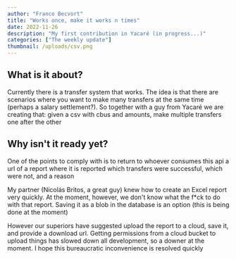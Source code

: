 ```yaml
---
author: "Franco Becvort"
title: "Works once, make it works n times"
date: 2022-11-26
description: "My first contribution in Yacaré (in progress...)"
categories: ["The weekly update"]
thumbnail: /uploads/csv.png
---
```

## What is it about?

Currently there is a transfer system that works. The idea is that there are scenarios where you want to make many transfers at the same time \(perhaps a salary settlement?\). So together with a guy from Yacaré we are creating that: given a csv with cbus and amounts, make multiple transfers one after the other

## Why isn't it ready yet?

One of the points to comply with is to return to whoever consumes this api a url of a report where it is reported which transfers were successful, which were not, and a reason

My partner \(Nicolás Britos, a great guy\) knew how to create an Excel report very quickly. At the moment, however, we don't know what the f*ck to do with that report. Saving it as a blob in the database is an option \(this is being done at the moment\)

However our superiors have suggested upload the report to a cloud, save it, and provide a download url. Getting permissions from a cloud bucket to upload things has slowed down all development, so a downer at the moment. I hope this bureaucratic inconvenience is resolved quickly